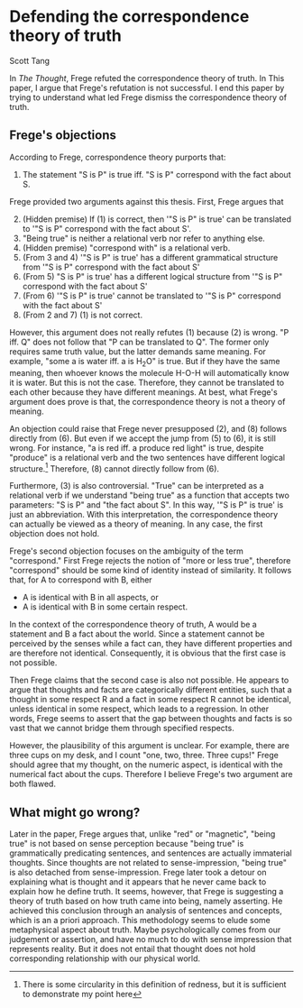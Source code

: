 
# Defending the correspondence theory of truth

Scott Tang



In *The Thought*, Frege refuted the correspondence theory of truth. In This paper, I argue that Frege's refutation is not successful. I end this paper by trying to understand what led Frege dismiss the correspondence theory of truth.

## Frege's objections

According to Frege, correspondence theory purports that:

1. The statement "S is P" is true iff. "S is P" correspond with the fact about S.

Frege provided two arguments against this thesis. First, Frege argues that

2. (Hidden premise) If (1) is correct, then '"S is P" is true' can be translated to '"S is P" correspond with the fact about S'.
3. "Being true" is neither a relational verb nor refer to anything else.
4. (Hidden premise) "correspond with" is a relational verb.
5. (From 3 and 4) '"S is P" is true' has a different grammatical structure from '"S is P" correspond with the fact about S'
6. (From 5) "S is P" is true' has a different logical structure from '"S is P" correspond with the fact about S'
7. (From 6) '"S is P" is true' cannot be translated to '"S is P" correspond with the fact about S'
8. (From 2 and 7) (1) is not correct. 

However, this argument does not really refutes (1) because (2) is wrong. "P iff. Q" does not follow that "P can be translated to Q". The former only requires same truth value, but the latter demands same meaning. For example, "some a is water iff. a is H<sub>2</sub>O" is true. But if they have the same meaning, then whoever knows the molecule H-O-H will automatically know it is water. But this is not the case. Therefore, they cannot be translated to each other because they have different meanings. At best, what Frege's argument does prove is that, the correspondence theory is not a theory of meaning.

An objection could raise that Frege never presupposed (2), and (8) follows directly from (6). But even if we accept the jump from (5) to (6), it is still wrong. For instance, "a is red iff. a produce red light" is true, despite "produce" is a relational verb and the two sentences have different logical structure.[^1] Therefore, (8) cannot directly follow from (6).

Furthermore, (3) is also controversial. "True" can be interpreted as a relational verb if we understand "being true" as a function that accepts two parameters: "S is P" and "the fact about S". In this way, '"S is P" is true' is just an abbreviation. With this interpretation, the correspondence theory can actually be viewed as a theory of meaning. In any case, the first objection does not hold.

Frege's second objection focuses on the ambiguity of the term "correspond." First Frege rejects the notion of "more or less true", therefore "correspond" should be some kind of identity instead of similarity. It follows that, for A to correspond with B, either

- A is identical with B in all aspects, or
- A is identical with B in some certain respect.

In the context of the correspondence theory of truth, A would be a statement and B a fact about the world. Since a statement cannot be perceived by the senses while a fact can, they have different properties and are therefore not identical. Consequently, it is obvious that the first case is not possible.

Then Frege claims that the second case is also not possible. He appears to argue that thoughts and facts are categorically different entities, such that a thought in some respect R and a fact in some respect R cannot be identical, unless identical in some respect, which leads to a regression. In other words, Frege seems to assert that the gap between thoughts and facts is so vast that we cannot bridge them through specified respects. 

However, the plausibility of this argument is unclear. For example, there are three cups on my desk, and I count "one, two, three. Three cups!" Frege should agree that my thought, on the numeric aspect, is identical with the numerical fact about the cups. Therefore I believe Frege's two argument are both flawed.

## What might go wrong?

Later in the paper, Frege argues that, unlike "red" or "magnetic", "being true" is not based on sense perception because "being true" is grammatically predicating sentences, and sentences are actually immaterial thoughts. Since thoughts are not related to sense-impression, "being true" is also detached from sense-impression. Frege later took a detour on explaining what is thought and it appears that he never came back to explain how he define truth. It seems, however, that Frege is suggesting a theory of truth based on how truth came into being, namely asserting. He achieved this conclusion through an analysis of sentences and concepts, which is an a priori approach. This methodology seems to elude some metaphysical aspect about truth. Maybe psychologically comes from our judgement or assertion, and have no much to do with sense impression that represents reality. But it does not entail that thought does not hold corresponding relationship with our physical world.
 

[^1]: There is some circularity in this definition of redness, but it is sufficient to demonstrate my point here
